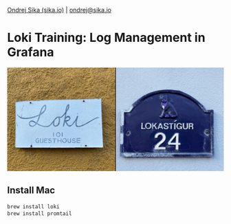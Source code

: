 [Ondrej Sika (sika.io)](https://sika.io) | <ondrej@sika.io>

# Loki Training: Log Management in Grafana

![Loki Reykjavik](_images/loki_reykjavik.png)

## Install Mac

```
brew install loki
brew install promtail
```
